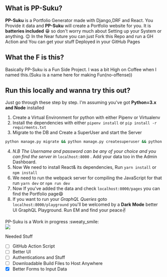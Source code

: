 ## What is PP-Suku?
**PP-Suku** is a Portfolio Generator made with Django,DRF and React. You Provide it data and **PP-Suku** will create a Portfolio website for you. It is **batteries included** 😁 so don't worry much about Setting up your System or anything. :wink: In the Near future you can just Fork this Repo and run a GH Action and You can get your stuff Deployed in your GitHub Pages

## What the F is this?
Basically PP-Suku is a Fun Side Project. I was a bit High on Coffee when I named this.(Suku is a name here for making Fun(no-offense))     

## Run this locally and wanna try this out?
Just go through these step by step. I'm assuming you've got **Python=3.x and Node** installed

1. Create a Virtual Environment for python with either Pipenv or Virtualenv 
2. Install the dependencies with either `pipenv install` or `pip install -r requirments.txt`
3. Migrate to the DB and Create a SuperUser and start the Server 
```bash
python manage.py migrate && python manage.py createsuperuser && python manage.py runserver
```
4. *N.B The Username and password can be any of your choice and you can find the server in* `localhost:8000` . Add your data too in the Admin Dashboard.
5. Now We need to install React& its dependencies, Run `yarn install` or `npm install`
6. We need to run the webpack server for compiling the JavaScript for that run `yarn dev` or `npm run dev`
7. Now If you've added the data and check `localhost:8000/pages` you can find the Portfolio page😄
8. If you want to run your *GraphQL Queries* goto `localhost:8000/playground` you'll be welcomed by a **Dark Mode** better UI GraphQL Playground. Run EM and find your peace✌️

PP-Suku is a Work in progress :sweaty_smile:        
![](Peek%202019-09-09%2012-15.gif)

Needed Stuff
- [ ] GitHub Action Script
- [ ] Better UI
- [ ] Authentications and Stuff
- [ ] Downloadable Build Files to Host Anywhere
- [x] Better Forms to Input Data
